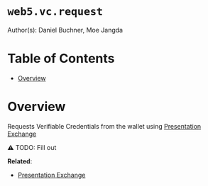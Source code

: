 # `web5.vc.request` <!-- omit in toc -->

Author(s): Daniel Buchner, Moe Jangda

# Table of Contents <!-- omit in toc -->
- [Overview](#overview)

# Overview
Requests Verifiable Credentials from the wallet using [Presentation Exchange](https://identity.foundation/presentation-exchange/)

⚠ TODO: Fill out

**Related**:
* [Presentation Exchange](https://identity.foundation/presentation-exchange/)